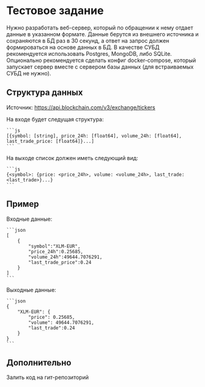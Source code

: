 # Тестовое задание

Нужно разработать веб-сервер, который по обращении к нему отдает данные в указанном формате. Данные берутся из внешнего источника и сохраняются в БД раз в 30 секунд, а ответ на запрос должен формироваться на основе данных в БД. В качестве СУБД рекомендуется использовать Postgres, MongoDB, либо SQLite. Опционально рекомендуется сделать конфиг docker-compose, который запускает сервер вместе с сервером базы данных (для встраиваемых СУБД не нужно).

## Структура данных

Источник: <https://api.blockchain.com/v3/exchange/tickers>

На входе будет следущая структура:

    ```js
    [{symbol: [string], price_24h: [float64], volume_24h: [float64], last_trade_price: [float64]}...]
    ```

На выходе список должен иметь следующий вид:

    ```js
    {<symbol>: {price: <price_24h>, volume: <volume_24h>, last_trade: <last_trade>}...}
    ```

## Пример

Входные данные:

    ```json
    [
        {
            "symbol":"XLM-EUR",
            "price_24h":0.25685,
            "volume_24h":49644.7076291,
            "last_trade_price":0.24
        }
    ]
    ```

Выходные данные:

    ```json
    {
        "XLM-EUR": {
            "price": 0.25685,
            "volume": 49644.7076291,
            "last_trade":0.24
        }
    }
    ```

## Дополнительно

Залить код на гит-репозиторий

